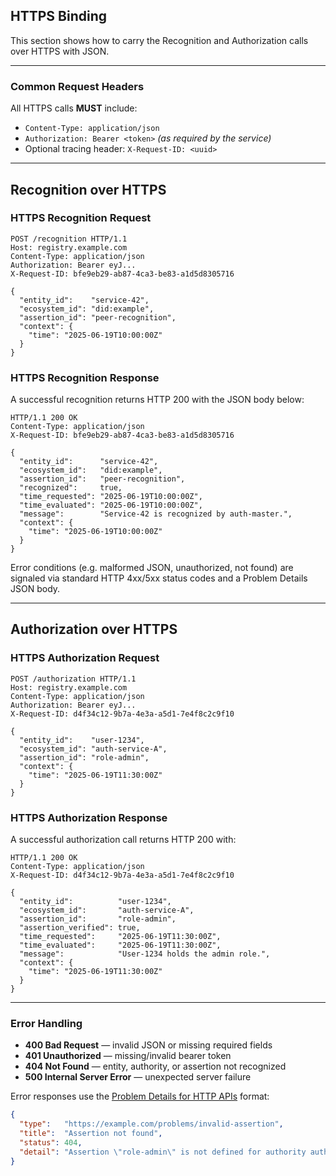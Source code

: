 ## HTTPS Binding 

This section shows how to carry the Recognition and Authorization calls over HTTPS with JSON.

---

### Common Request Headers

All HTTPS calls **MUST** include:

* `Content-Type: application/json`
* `Authorization: Bearer <token>` *(as required by the service)*
* Optional tracing header: `X-Request-ID: <uuid>`

---

## Recognition over HTTPS

### HTTPS Recognition Request

```http
POST /recognition HTTP/1.1
Host: registry.example.com
Content-Type: application/json
Authorization: Bearer eyJ...
X-Request-ID: bfe9eb29-ab87-4ca3-be83-a1d5d8305716

{
  "entity_id":    "service-42",
  "ecosystem_id": "did:example",
  "assertion_id": "peer-recognition",
  "context": {
    "time": "2025-06-19T10:00:00Z"
  }
}
```

### HTTPS Recognition Response

A successful recognition returns HTTP 200 with the JSON body below:

```http
HTTP/1.1 200 OK
Content-Type: application/json
X-Request-ID: bfe9eb29-ab87-4ca3-be83-a1d5d8305716

{
  "entity_id":      "service-42",
  "ecosystem_id":   "did:example",
  "assertion_id":   "peer-recognition",
  "recognized":     true,
  "time_requested": "2025-06-19T10:00:00Z",
  "time_evaluated": "2025-06-19T10:00:00Z",
  "message":        "Service-42 is recognized by auth-master.",
  "context": {
    "time": "2025-06-19T10:00:00Z"
  }
}
```

Error conditions (e.g. malformed JSON, unauthorized, not found) are signaled via standard HTTP 4xx/5xx status codes and a Problem Details JSON body.

---

## Authorization over HTTPS

### HTTPS Authorization Request

```http
POST /authorization HTTP/1.1
Host: registry.example.com
Content-Type: application/json
Authorization: Bearer eyJ...
X-Request-ID: d4f34c12-9b7a-4e3a-a5d1-7e4f8c2c9f10

{
  "entity_id":    "user-1234",
  "ecosystem_id": "auth-service-A",
  "assertion_id": "role-admin",
  "context": {
    "time": "2025-06-19T11:30:00Z"
  }
}
```

### HTTPS Authorization Response

A successful authorization call returns HTTP 200 with:

```http
HTTP/1.1 200 OK
Content-Type: application/json
X-Request-ID: d4f34c12-9b7a-4e3a-a5d1-7e4f8c2c9f10

{
  "entity_id":          "user-1234",
  "ecosystem_id":       "auth-service-A",
  "assertion_id":       "role-admin",
  "assertion_verified": true,
  "time_requested":     "2025-06-19T11:30:00Z",
  "time_evaluated":     "2025-06-19T11:30:00Z",
  "message":            "User-1234 holds the admin role.",
  "context": {
    "time": "2025-06-19T11:30:00Z"
  }
}
```

---

### Error Handling

* **400 Bad Request** — invalid JSON or missing required fields
* **401 Unauthorized** — missing/invalid bearer token
* **404 Not Found** — entity, authority, or assertion not recognized
* **500 Internal Server Error** — unexpected server failure

Error responses use the [Problem Details for HTTP APIs](https://datatracker.ietf.org/doc/html/rfc7807) format:

```json
{
  "type":   "https://example.com/problems/invalid-assertion",
  "title":  "Assertion not found",
  "status": 404,
  "detail": "Assertion \"role-admin\" is not defined for authority auth-service-A."
}
```

